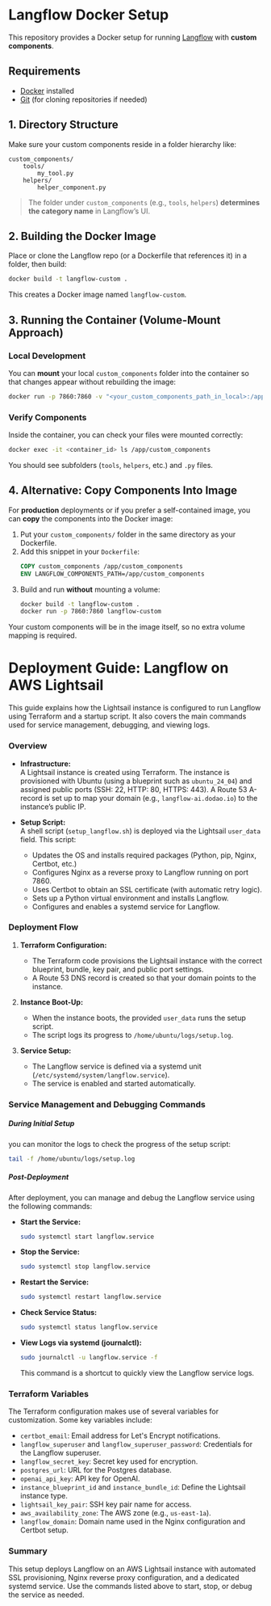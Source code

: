 # Langflow Docker Setup

This repository provides a Docker setup for running [Langflow](https://github.com/langflow-ai/langflow) with **custom components**.

## Requirements
- [Docker](https://docs.docker.com/get-docker/) installed
- [Git](https://git-scm.com/) (for cloning repositories if needed)

## 1. Directory Structure

Make sure your custom components reside in a folder hierarchy like:
```
custom_components/
    tools/
        my_tool.py
    helpers/
        helper_component.py
```
> The folder under `custom_components` (e.g., `tools`, `helpers`) **determines the category name** in Langflow’s UI.

## 2. Building the Docker Image

Place or clone the Langflow repo (or a Dockerfile that references it) in a folder, then build:

```bash
docker build -t langflow-custom .
```

This creates a Docker image named `langflow-custom`.

## 3. Running the Container (Volume-Mount Approach)

### Local Development

You can **mount** your local `custom_components` folder into the container so that changes appear without rebuilding the image:

```bash
docker run -p 7860:7860 -v "<your_custom_components_path_in_local>:/app/custom_components" langflow-custom
```

### Verify Components
Inside the container, you can check your files were mounted correctly:
```bash
docker exec -it <container_id> ls /app/custom_components
```
You should see subfolders (`tools`, `helpers`, etc.) and `.py` files.

## 4. Alternative: Copy Components Into Image

For **production** deployments or if you prefer a self-contained image, you can **copy** the components into the Docker image:

1. Put your `custom_components/` folder in the same directory as your Dockerfile.
2. Add this snippet in your `Dockerfile`:
   ```dockerfile
   COPY custom_components /app/custom_components
   ENV LANGFLOW_COMPONENTS_PATH=/app/custom_components
   ```
3. Build and run **without** mounting a volume:
   ```bash
   docker build -t langflow-custom .
   docker run -p 7860:7860 langflow-custom
   ```

Your custom components will be in the image itself, so no extra volume mapping is required.


# Deployment Guide: Langflow on AWS Lightsail
This guide explains how the Lightsail instance is configured to run Langflow using Terraform and a startup script. It also covers the main commands used for service management, debugging, and viewing logs.

### Overview

- **Infrastructure:**  
  A Lightsail instance is created using Terraform. The instance is provisioned with Ubuntu (using a blueprint such as `ubuntu_24_04`) and assigned public ports (SSH: 22, HTTP: 80, HTTPS: 443). A Route 53 A-record is set up to map your domain (e.g., `langflow-ai.dodao.io`) to the instance’s public IP.

- **Setup Script:**  
  A shell script (`setup_langflow.sh`) is deployed via the Lightsail `user_data` field. This script:
    - Updates the OS and installs required packages (Python, pip, Nginx, Certbot, etc.)
    - Configures Nginx as a reverse proxy to Langflow running on port 7860.
    - Uses Certbot to obtain an SSL certificate (with automatic retry logic).
    - Sets up a Python virtual environment and installs Langflow.
    - Configures and enables a systemd service for Langflow.

### Deployment Flow

1. **Terraform Configuration:**
    - The Terraform code provisions the Lightsail instance with the correct blueprint, bundle, key pair, and public port settings.
    - A Route 53 DNS record is created so that your domain points to the instance.

2. **Instance Boot-Up:**
    - When the instance boots, the provided `user_data` runs the setup script.
    - The script logs its progress to `/home/ubuntu/logs/setup.log`.

3. **Service Setup:**
    - The Langflow service is defined via a systemd unit (`/etc/systemd/system/langflow.service`).
    - The service is enabled and started automatically.

### Service Management and Debugging Commands

##### During Initial Setup
you can monitor the logs to check the progress of the setup script:

```bash
tail -f /home/ubuntu/logs/setup.log
```

##### Post-Deployment
After deployment, you can manage and debug the Langflow service using the following commands:

- **Start the Service:**

  ```bash
  sudo systemctl start langflow.service
  ```

- **Stop the Service:**

  ```bash
  sudo systemctl stop langflow.service
  ```

- **Restart the Service:**

  ```bash
  sudo systemctl restart langflow.service
  ```

- **Check Service Status:**

  ```bash
  sudo systemctl status langflow.service
  ```

- **View Logs via systemd (journalctl):**

  ```bash
  sudo journalctl -u langflow.service -f
  ```

  This command is a shortcut to quickly view the Langflow service logs.

### Terraform Variables

The Terraform configuration makes use of several variables for customization. Some key variables include:

- `certbot_email`: Email address for Let's Encrypt notifications.
- `langflow_superuser` and `langflow_superuser_password`: Credentials for the Langflow superuser.
- `langflow_secret_key`: Secret key used for encryption.
- `postgres_url`: URL for the Postgres database.
- `openai_api_key`: API key for OpenAI.
- `instance_blueprint_id` and `instance_bundle_id`: Define the Lightsail instance type.
- `lightsail_key_pair`: SSH key pair name for access.
- `aws_availability_zone`: The AWS zone (e.g., `us-east-1a`).
- `langflow_domain`: Domain name used in the Nginx configuration and Certbot setup.

### Summary

This setup deploys Langflow on an AWS Lightsail instance with automated SSL provisioning, Nginx reverse proxy configuration, and a dedicated systemd service. Use the commands listed above to start, stop, or debug the service as needed.
